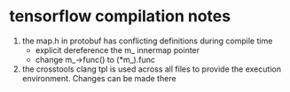 # tensorflow compilation notes

1. the map.h in protobuf has conflicting definitions during compile time
    * explicit dereference the m_ innermap pointer
    * change m_->func() to (*m_).func
2. the crosstools clang tpl is used across all files to provide the execution environment. Changes can be made there
